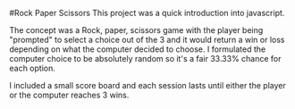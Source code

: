 #Rock Paper Scissors
This project was a quick introduction into javascript.

The concept was a Rock, paper, scissors game with the player being "prompted" to select a choice out of the 3 and it would return a win or loss depending on what the computer decided to choose. I formulated the computer choice to be absolutely random so it's a fair 33.33% chance for each option.

I included a small score board and each session lasts until either the player or the computer reaches 3 wins.


